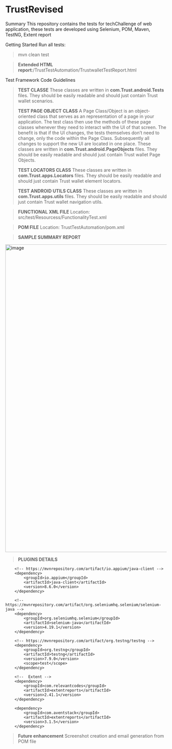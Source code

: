 # TrustRevised
Summary
This repository contains the tests for techChallenge of web application, these tests are developed using Selenium, POM, Maven, TestNG, Extent report

Getting Started
Run all tests:
> mvn clean test

> **Extended HTML report**:/TrustTestAutomation/TrustwalletTestReport.html

Test Framework Code Guidelines
> **TEST CLASSE**
These classes are written in **com.Trust.android.Tests** files. They should be easily readable and should just contain Trust wallet scenarios.
> 
> **TEST PAGE OBJECT CLASS**
A Page Class/Object is an object-oriented class that serves as an representation of a page in your application. The test class then use the methods of these page classes whenever they need to interact with the UI of that screen. The benefit is that if the UI changes, the tests themselves don’t need to change, only the code within the Page Class. Subsequently all changes to support the new UI are located in one place.
These classes are written in **com.Trust.android.PageObjects** files. They should be easily readable and should just contain Trust wallet Page Objects.
> 
> **TEST LOCATORS CLASS**
These classes are written in **com.Trust.apps.Locators** files. They should be easily readable and should just contain Trust wallet element locators.
> 
> **TEST ANDROID UTILS CLASS**
These classes are written in **com.Trust.apps.utils** files. They should be easily readable and should just contain Trust wallet navigation utils.

> **FUNCTIONAL XML FILE**
Location: src/test/Resourcess/FunctionalityTest.xml

> **POM FILE**
Location: TrustTestAutomation/pom.xml

> **SAMPLE SUMMARY REPORT**

<img width="957" alt="image" src="https://github.com/saurabh234kumar/TrustRevised/assets/74293017/dc45de82-7427-4fb0-b420-3715ab64c051">

> **PLUGINS DETAILS**
<dependencies>

		<!-- https://mvnrepository.com/artifact/io.appium/java-client -->
		<dependency>
			<groupId>io.appium</groupId>
			<artifactId>java-client</artifactId>
			<version>8.6.0</version>
		</dependency>

		<!-- https://mvnrepository.com/artifact/org.seleniumhq.selenium/selenium-java -->
		<dependency>
			<groupId>org.seleniumhq.selenium</groupId>
			<artifactId>selenium-java</artifactId>
			<version>4.19.1</version>
		</dependency>

		<!-- https://mvnrepository.com/artifact/org.testng/testng -->
		<dependency>
			<groupId>org.testng</groupId>
			<artifactId>testng</artifactId>
			<version>7.9.0</version>
			<scope>test</scope>
		</dependency>
		
		<!--  Extent -->
		<dependency>
			<groupId>com.relevantcodes</groupId>
			<artifactId>extentreports</artifactId>
			<version>2.41.1</version>
		</dependency>
		
		<dependency>
			<groupId>com.aventstack</groupId>
			<artifactId>extentreports</artifactId>
			<version>3.1.5</version>
		</dependency>


  
>**Future enhancement**
Screenshot creation and email generation from POM file

